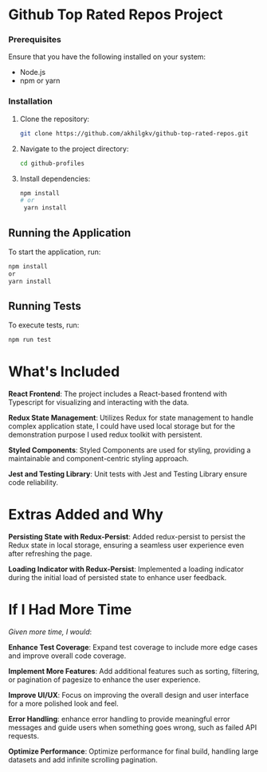 # Github Top Rated Repos Project

### Prerequisites

Ensure that you have the following installed on your system:

- Node.js
- npm or yarn

### Installation

1. Clone the repository:

   ```bash
   git clone https://github.com/akhilgkv/github-top-rated-repos.git

   ```

2. Navigate to the project directory:

   ```bash
   cd github-profiles

   ```

3. Install dependencies:
   ```bash
   npm install
   # or
    yarn install
   ```

## Running the Application

To start the application, run:
   ```bash
   npm install
   or
   yarn install
   ```

## Running Tests

To execute tests, run:

```bash
npm run test
```

# What's Included

**React Frontend**: The project includes a React-based frontend with Typescript for visualizing and interacting with the data.

**Redux State Management**: Utilizes Redux for state management to handle complex application state, I could have used local storage but for the demonstration purpose I used redux toolkit with persistent.

**Styled Components**: Styled Components are used for styling, providing a maintainable and component-centric styling approach.

**Jest and Testing Library**: Unit tests with Jest and Testing Library ensure code reliability.

# Extras Added and Why

**Persisting State with Redux-Persist**: Added redux-persist to persist the Redux state in local storage, ensuring a seamless user experience even after refreshing the page.

**Loading Indicator with Redux-Persist**: Implemented a loading indicator during the initial load of persisted state to enhance user feedback.

# If I Had More Time

_Given more time, I would_:

**Enhance Test Coverage**: Expand test coverage to include more edge cases and improve overall code coverage.

**Implement More Features**: Add additional features such as sorting, filtering, or pagination of pagesize to enhance the user experience.

**Improve UI/UX**: Focus on improving the overall design and user interface for a more polished look and feel.

**Error Handling**: enhance error handling to provide meaningful error messages and guide users when something goes wrong, such as failed API requests.

**Optimize Performance**: Optimize performance for final build, handling large datasets and add infinite scrolling pagination.
